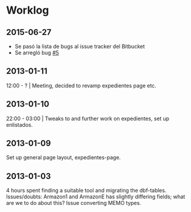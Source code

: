 Worklog
=======

2015-06-27
----------
- Se pasó la lista de bugs al issue tracker del Bitbucket
- Se arregló bug [#5](https://bitbucket.org/evaristor/optica-horus/issue/5)

2013-01-11
----------
12:00 - ? | Meeting, decided to revamp expedientes page etc.

2013-01-10
----------
22:00 - 03:00 | Tweaks to and further work on expedientes, set up enlistados.

2013-01-09
----------
Set up general page layout, expedientes-page.

2013-01-03
----------
4 hours spent finding a suitable tool and migrating the dbf-tables.
Issues/doubts: Armazon1 and ArmazonE has slightly differing fields; what are we to do about this? Issue converting MEMO types.
